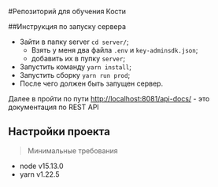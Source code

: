 #Репозиторий для обучения Кости

##Инструкция по запуску сервера

* Зайти в папку server `cd server/`;
  * Взять у меня два файла `.env` и `key-adminsdk.json`;
  * добавить их в пупку `server`;
* Запустить команду `yarn install`;
* Запустить сборку `yarn run prod`;
* После чего должен быть запущен сервер.

Далее в пройти по пути [http://localhost:8081/api-docs/](http://localhost:8081/api-docs/) - это документация по REST API


## Настройки проекта

> Минимальные требования

- node v15.13.0
- yarn v1.22.5
